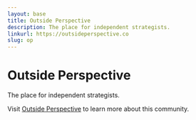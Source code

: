 ```yaml
---
layout: base
title: Outside Perspective
description: The place for independent strategists.
linkurl: https://outsideperspective.co
slug: op
---
```


# Outside Perspective

The place for independent strategists.

Visit [Outside Perspective](https://outsideperspective.co) to learn more about this community. 